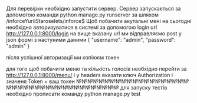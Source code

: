 Для перевірки необхідно запустити сервер. Сервер запускається за допомогою команди 
python manage.py runserver
за шляхом /inforceYuriiStaroselets/inforce$
Щоб побачити акутальні мені на сьогодні необхідно авторизуватися в системі за допомогою login url
http://127.0.0.1:8000/login
на вище вказану url ми відправляємо post у json формі з настуними даними 
{
    "username": "admin",
    "password": "admin"
}

після успішної авторизації ми копіюєм токен 

для того щоб побачити меню та кількість голосів необхідно перейти за http://127.0.0.1:8000/menu/
і у headers вказати ключ Authorization і значеня Token + ваш токен
№№№№№№№№№№№№№№№№№№№№№№№№№№№№№№№№№№№№№№№№
для запуску тестів необхідно прописати команду 
python manage.py test
